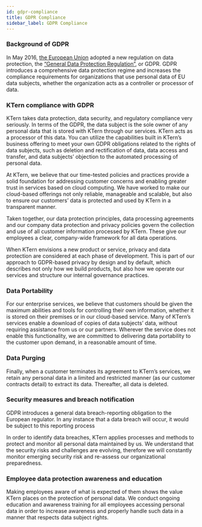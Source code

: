 ```yaml
---
id: gdpr-compliance
title: GDPR Compliance
sidebar_label: GDPR Compliance
---
```


### Background of GDPR

In May 2016, [the European Union](https://europa.eu/european-union/index_en) adopted a new regulation on data protection, the [“General Data Protection Regulation”](https://eugdpr.org/), or GDPR. GDPR introduces a comprehensive data protection regime and increases the compliance requirements for organizations that use personal data of EU data subjects, whether the organization acts as a controller or processor of data.
<br>

### KTern compliance with GDPR

KTern takes data protection, data security, and regulatory compliance very seriously. In terms of the GDPR, the data subject is the sole owner of any personal data that is stored with KTern through our services. KTern acts as a processor of this data. You can utilize the capabilities built in KTern’s business offering to meet your own GDPR obligations related to the rights of data subjects, such as deletion and rectification of data, data access and transfer, and data subjects’ objection to the automated processing of personal data.
<br>

At KTern, we believe that our time-tested policies and practices provide a solid foundation for addressing customer concerns and enabling greater trust in services based on cloud computing. We have worked to make our cloud-based offerings not only reliable, manageable and scalable, but also to ensure our customers’ data is protected and used by KTern in a transparent manner.
<br>

Taken together, our data protection principles, data processing agreements and our company data protection and privacy policies govern the collection and use of all customer information processed by KTern. These give our employees a clear, company-wide framework for all data operations.
<br>

When KTern envisions a new product or service, privacy and data protection are considered at each phase of development. This is part of our approach to GDPR-based privacy by design and by default, which describes not only how we build products, but also how we operate our services and structure our internal governance practices.
<br>

### Data Portability

For our enterprise services, we believe that customers should be given the maximum abilities and tools for controlling their own information, whether it is stored on their premises or in our cloud-based service. Many of KTern’s services enable a download of copies of data subjects’ data, without requiring assistance from us or our partners. Wherever the service does not enable this functionality, we are committed to delivering data portability to the customer upon demand, in a reasonable amount of time.
<br>

### Data Purging

Finally, when a customer terminates its agreement to KTern’s services, we retain any personal data in a limited and restricted manner (as our customer contracts detail) to extract its data. Thereafter, all data is deleted.
<br>

### Security measures and breach notification

GDPR introduces a general data breach-reporting obligation to the European regulator. In any instance that a data breach will occur, it would be subject to this reporting process
<br>

In order to identify data breaches, KTern applies processes and methods to protect and monitor all personal data maintained by us. We understand that the security risks and challenges are evolving, therefore we will constantly monitor emerging security risk and re-assess our organizational preparedness.
<br>

### Employee data protection awareness and education

Making employees aware of what is expected of them shows the value KTern places on the protection of personal data. We conduct ongoing education and awareness training for all employees accessing personal data in order to increase awareness and properly handle such data in a manner that respects data subject rights.
